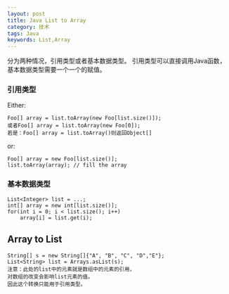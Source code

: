 ```yaml
---
layout: post
title: Java List to Array
category: 技术
tags: Java
keywords: List,Array
---
```



分为两种情况，引用类型或者基本数据类型。
引用类型可以直接调用Java函数，基本数据类型需要一个一个的赋值。

### 引用类型
Either:

    Foo[] array = list.toArray(new Foo[list.size()]);
    或者Foo[] array = list.toArray(new Foo[0]);
    若是：Foo[] array = list.toArray()则返回Object[]

or:

    Foo[] array = new Foo[list.size()];
    list.toArray(array); // fill the array
### 基本数据类型

    List<Integer> list = ...;
    int[] array = new int[list.size()];
    for(int i = 0; i < list.size(); i++) 
        array[i] = list.get(i);
        
## Array to List
    String[] s = new String[]{"A", "B", "C", "D","E"};
    List<String> list = Arrays.asList(s);
    注意：此处的list中的元素就是数组中的元素的引用，
    对数组的改变会影响list元素的值。
    因此这个转换只能用于引用类型。
